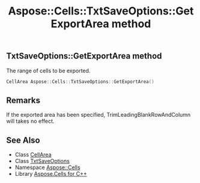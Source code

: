 ﻿---
title: Aspose::Cells::TxtSaveOptions::GetExportArea method
linktitle: GetExportArea
second_title: Aspose.Cells for C++ API Reference
description: 'Aspose::Cells::TxtSaveOptions::GetExportArea method. The range of cells to be exported in C++.'
type: docs
weight: 2400
url: /cpp/aspose.cells/txtsaveoptions/getexportarea/
---
## TxtSaveOptions::GetExportArea method


The range of cells to be exported.

```cpp
CellArea Aspose::Cells::TxtSaveOptions::GetExportArea()
```

## Remarks


If the exported area has been specified, TrimLeadingBlankRowAndColumn will takes no effect. 
## See Also

* Class [CellArea](../../cellarea/)
* Class [TxtSaveOptions](../)
* Namespace [Aspose::Cells](../../)
* Library [Aspose.Cells for C++](../../../)
